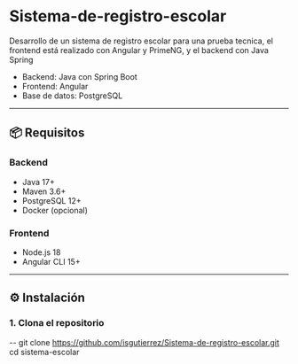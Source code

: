 # Sistema-de-registro-escolar
Desarrollo de un sistema de registro escolar para una prueba tecnica, el frontend está realizado con Angular y PrimeNG, y el backend con Java Spring

- Backend: Java con Spring Boot
- Frontend: Angular
- Base de datos: PostgreSQL

---

## 📦 Requisitos

### Backend
- Java 17+
- Maven 3.6+
- PostgreSQL 12+
- Docker (opcional)

### Frontend
- Node.js 18
- Angular CLI 15+

---

## ⚙️ Instalación

### 1. Clona el repositorio

-- git clone https://github.com/isgutierrez/Sistema-de-registro-escolar.git
cd sistema-escolar
